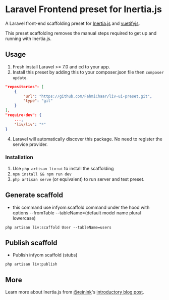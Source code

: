 # Laravel Frontend preset for Inertia.js

A Laravel front-end scaffolding preset for [Inertia.js](https://github.com/inertiajs/inertia) and [vuetifyjs](https://vuetifyjs.com).

This preset scaffolding removes the manual steps required to get up and running with Inertia.js.

## Usage

1. Fresh install Laravel >= 7.0 and cd to your app.
2. Install this preset by adding this to your composer.json file then `composer update`.
```json
"repositories": [
    {
        "url": "https://github.com/FahmiChaar/liv-ui-preset.git",
        "type": "git"
    }
],
"require-dev": {
    ...,
    "liv/liv": "*"
}
``` 
4. Laravel will automatically discover this package. No need to register the service provider.

### Installation

1. Use `php artisan liv:ui` to install the scaffolding
2. `npm install && npm run dev`
3. `php artisan serve` (or equivalent) to run server and test preset.

## Generate scaffold
- this command use infyom:scaffold command under the hood with options --fromTable --tableName=(default model name plural lowercase)


`php artisan liv:scaffold User --tableName=users`

## Publish scaffold
- Publish infyom scaffold (stubs)

`php artisan liv:publish`

## More

Learn more about Inertia.js from [@reinink](https://twitter.com/reinink)'s [introductory blog post](https://reinink.ca/articles/introducing-inertia-js).
